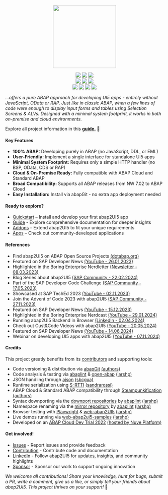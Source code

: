 <p align="center"><a href="http://www.abap2ui5.org" target="_blank"><img src="https://github.com/abap2UI5/abap2UI5/assets/102328295/52ac0bb6-a219-4e9d-9e4f-62698dab3063" width="200"></a></p>

<p align="center">
<a href="https://github.com/abap2ui5/abap2ui5/releases/"><img src="https://img.shields.io/github/v/release/abap2ui5/abap2ui5"></a>
<a href="https://opensource.org/licenses/MIT"><img src="https://img.shields.io/badge/License-MIT-yellow.svg"></a>
   <a href="https://github.com/abap2UI5/abap2UI5/issues/306"><img src="https://img.shields.io/badge/PRs-welcome-orange"></a>
    <br>
<a href="https://abaplint.app/stats/abap2UI5/abap2UI5"><img src="https://img.shields.io/badge/static_code_check-passing-green"></a>
<a href="https://github.com/abap2UI5/abap2UI5/actions/workflows/build_downport.yaml"><img src="https://img.shields.io/badge/syntax_downport_7.02-passing-green"></a>
<a href="https://github.com/abap2UI5/abap2UI5/actions/workflows/test.yml"><img src="https://img.shields.io/badge/unit_tests-passing-green"></a>
   <br>
<a href="https://github.com/abap2UI5/abap2UI5/graphs/contributors"><img src="https://img.shields.io/github/contributors/abap2ui5/abap2ui5"></a>
<a href="https://communityinviter.com/apps/abapgit/abap"><img src="https://img.shields.io/badge/Join-Slack-blue"></a>
   <a href="https://abap2ui5.github.io/web-abap2ui5-samples/"><img src="https://img.shields.io/badge/Live-Demo-pink"></a>
<a href="https://www.linkedin.com/company/abap2ui5"><img src="https://img.shields.io/badge/LinkedIn-0077B5?style=for-the-badge&logo=linkedin&logoColor=white"></a>
</p>

*...offers a pure ABAP approach for developing UI5 apps - entirely without JavaScript, OData or RAP. Just like in classic ABAP, when a few lines of code were enough to display input forms and tables using Selection Screens & ALVs. Designed with a minimal system footprint, it works in both on-premise and cloud environments.*

Explore all project information in this [**guide.**](http://abap2UI5.org) 🚀

#### Key Features
* **100% ABAP:** Developing purely in ABAP (no JavaScript, DDL, or EML)
* **User-Friendly:** Implement a single interface for standalone UI5 apps
* **Minimal System Footprint:** Requires only a simple HTTP handler (no BSP, OData, CDS or RAP)
* **Cloud & On-Premise Ready:** Fully compatible with ABAP Cloud and Standard ABAP
* **Broad Compatibility:** Supports all ABAP releases from NW 7.02 to ABAP Cloud
* **Easy Installation:** Install via abapGit - no extra app deployment needed

#### Ready to explore?
* [Quickstart](https://abap2ui5.github.io/docs/get_started/quickstart.html) –  Install and develop your first abap2UI5 app
* [Guide](https://abap2ui5.github.io/docs/) - Explore comprehensive documentation for deeper insights
* [Addons](https://abap2ui5.github.io/docs/addons/addons.html) –  Extend abap2UI5 to fit your unique requirements
* [Apps](https://abap2ui5.github.io/docs/addons/apps.html) – Check out community-developed applications
  
#### References
* Find abap2UI5 on ABAP Open Source Projects [(dotabap.org)](https://dotabap.org/)
* Featured on SAP Developer News [(YouTube - 26.01.2023)](https://www.youtube.com/watch?v=6BDK55xYttM)
* Highlighted in the Boring Enterprise Nerdletter [(Newsletter - 08.03.2023)](https://boringenterprisenerds.substack.com/p/34-abap2ui5-sap-cva-burnout-c2c-shortwave)
* Blog Series about abap2UI5 [(SAP Community - 22.02.2024)](https://community.sap.com/t5/technology-blogs-by-members/abap2ui5-1-introduction-developing-ui5-apps-purely-in-abap/ba-p/13567635)
* Part of the SAP Developer Code Challenge [(SAP Community - 17.05.2023)](https://groups.community.sap.com/t5/application-development/sap-developer-code-challenge-open-source-abap-week-2/m-p/260727#M1372)
* Showcased at SAP TechEd 2023 [(YouTube - 02.11.2023)](https://www.youtube.com/watch?v=kLbF0ooStZs&t=3052s)
* Join the Advent of Code 2023 with abap2UI5 [(SAP Community - 27.11.2023)](https://blogs.sap.com/2023/11/27/preparing-for-advent-of-code-2023/)
* Featured on SAP Developer News [(YouTube - 15.12.2023)](https://www.youtube.com/watch?v=CfH9L03WUCg&t=350s)
* Highlighted in the Boring Enterprise Nerdcast [(YouTube - 29.01.2024)](https://youtu.be/svDZKFBvqR8?t=1050)
* Running abap2UI5 Backend in Browser [(LinkedIn - 02.04.2024)](https://www.linkedin.com/pulse/running-abap2ui5-backend-browser-lars-hvam-petersen-l8zff/?trackingId=4mhMb1v%2FSoa8SmDSiuCEpg%3D%3D)
* Check out Cust&Code Videos with abap2UI5 [(YouTube - 20.05.2024)](https://www.youtube.com/watch?v=SD1vIt_ty0k)
* Featured on SAP Developer News [(YouTube - 14.06.2024)](https://youtu.be/7n16u-Rx8IY?t=7)
* Webinar on developing UI5 apps with abap2UI5 [(YouTube - 07.11.2024)](https://www.youtube.com/watch?v=0izPA2xrPPI)
  
#### Credits
This project greatly benefits from its [contributors](https://github.com/abap2UI5/abap2UI5/graphs/contributors) and supporting tools:
* Code versioning & distribution via [abapGit](https://abapgit.org/) [(authors)](https://abapgit.org/sponsor.html)
* Code analysis & testing via [abaplint](https://abaplint.org/) & [open-abap](https://github.com/open-abap) [(larshp)](https://github.com/larshp) 
* JSON handling through [ajson](https://github.com/sbcgua/ajson) [(sbcgua)](https://github.com/sbcgua)
* Runtime serialization using [S-RTTI](https://github.com/sandraros/S-RTTI) [(sandrarossi)](https://github.com/sandraros)
* ABAP Cloud & Standard ABAP compatibility through [Steampunkification](https://github.com/heliconialabs/steampunkification) [(authors)](https://github.com/heliconialabs/steampunkification/graphs/contributors)
* Syntax downporting via the [downport repositories](https://github.com/abap2UI5-downports) by [abaplint](https://abaplint.org/) [(larshp)](https://github.com/larshp)
* Namespace renaming via the [mirror repository](https://github.com/abap2UI5/abap2UI5-mirror-renamed) by [abaplint](https://abaplint.org/) [(larshp)](https://github.com/larshp)
* Browser testing with [Playwright](https://playwright.dev/) & [web-abap2UI5](https://github.com/abap2UI5/abap2UI5-web) [(larshp)](https://github.com/larshp)
* Live demos running via [web-abap2ui5-samples](https://github.com/abap2UI5/web-abap2ui5-samples) [(larshp)](https://github.com/larshp)
* Developed on an [ABAP Cloud Dev Trial 2022](https://hub.docker.com/r/sapse/abap-cloud-developer-trial) [(hosted by Nuve Platform)](https://www.nuveplatform.com/)

#### Get involved!
* [Issues](https://github.com/abap2UI5/abap2UI5/issues) - Report issues and provide feedback
* [Contribution](https://abap2ui5.github.io/docs/resources/contribution.html) - Contribute code and documentation
* [LinkedIn](https://www.linkedin.com/company/abap2ui5) - Follow abap2UI5 for updates, insights, and community highlights
* [Sponsor](https://abap2ui5.github.io/docs/resources/sponsor.html) - Sponsor our work to support ongoing innovation

_We welcome all contributions! Share your knowledge, hunt for bugs, submit a PR, write a comment, give us a like, or simply tell your friends about abap2UI5. This project thrives on your support!_ 🙏

